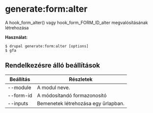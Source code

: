 # generate:form:alter
A hook_form_alter() vagy hook_form_FORM_ID_alter megvalósításának létrehozása

**Használat:**
```
$ drupal generate:form:alter [options] 
$ gfa  
```

## Rendelkezésre álló beállítások
Beállítás | Részletek
-------|-------------
--module | A modul neve.
--form-id | A módosítandó formazonosító
--inputs | Bemenetek létrehozása egy űrlapban.
